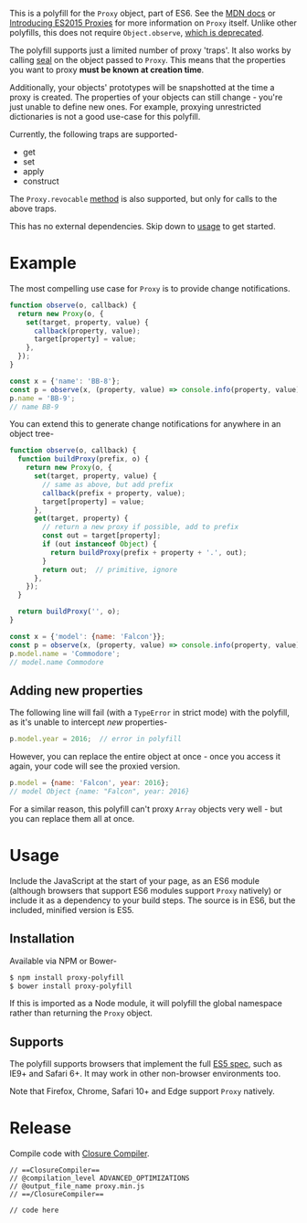This is a polyfill for the `Proxy` object, part of ES6.
See the [MDN docs](https://developer.mozilla.org/en/docs/Web/JavaScript/Reference/Global_Objects/Proxy) or [Introducing ES2015 Proxies](https://developers.google.com/web/updates/2016/02/es2015-proxies) for more information on `Proxy` itself.
Unlike other polyfills, this does not require `Object.observe`, [which is deprecated](https://www.google.com/search?q=object.observe+deprecated).

The polyfill supports just a limited number of proxy 'traps'.
It also works by calling [seal](https://developer.mozilla.org/en-US/docs/Web/JavaScript/Reference/Global_Objects/Object/seal) on the object passed to `Proxy`.
This means that the properties you want to proxy **must be known at creation time**.

Additionally, your objects' prototypes will be snapshotted at the time a proxy is created.
The properties of your objects can still change - you're just unable to define new ones.
For example, proxying unrestricted dictionaries is not a good use-case for this polyfill.

Currently, the following traps are supported-

* get
* set
* apply
* construct

The `Proxy.revocable` [method](https://developer.mozilla.org/en-US/docs/Web/JavaScript/Reference/Global_Objects/Proxy/revocable) is also supported, but only for calls to the above traps.

This has no external dependencies.
Skip down to [usage](#usage) to get started.

# Example

The most compelling use case for `Proxy` is to provide change notifications.

```js
function observe(o, callback) {
  return new Proxy(o, {
    set(target, property, value) {
      callback(property, value);
      target[property] = value;
    },
  });
}

const x = {'name': 'BB-8'};
const p = observe(x, (property, value) => console.info(property, value));
p.name = 'BB-9';
// name BB-9
```

You can extend this to generate change notifications for anywhere in an object tree-

```js
function observe(o, callback) {
  function buildProxy(prefix, o) {
    return new Proxy(o, {
      set(target, property, value) {
        // same as above, but add prefix
        callback(prefix + property, value);
        target[property] = value;
      },
      get(target, property) {
        // return a new proxy if possible, add to prefix
        const out = target[property];
        if (out instanceof Object) {
          return buildProxy(prefix + property + '.', out);
        }
        return out;  // primitive, ignore
      },
    });
  }

  return buildProxy('', o);
}

const x = {'model': {name: 'Falcon'}};
const p = observe(x, (property, value) => console.info(property, value));
p.model.name = 'Commodore';
// model.name Commodore
```

## Adding new properties

The following line will fail (with a `TypeError` in strict mode) with the polyfill, as it's unable to intercept _new_ properties-

```js
p.model.year = 2016;  // error in polyfill
```

However, you can replace the entire object at once - once you access it again, your code will see the proxied version.

```js
p.model = {name: 'Falcon', year: 2016};
// model Object {name: "Falcon", year: 2016}
```

For a similar reason, this polyfill can't proxy `Array` objects very well - but you can replace them all at once.

# Usage

Include the JavaScript at the start of your page, as an ES6 module (although browsers that support ES6 modules support `Proxy` natively) or include it as a dependency to your build steps.
The source is in ES6, but the included, minified version is ES5.

## Installation

Available via NPM or Bower-

```bash
$ npm install proxy-polyfill
$ bower install proxy-polyfill
```

If this is imported as a Node module, it will polyfill the global namespace rather than returning the `Proxy` object.

## Supports

The polyfill supports browsers that implement the full [ES5 spec](http://kangax.github.io/compat-table/es5/), such as IE9+ and Safari 6+.
It may work in other non-browser environments too.

Note that Firefox, Chrome, Safari 10+ and Edge support `Proxy` natively.

# Release

Compile code with [Closure Compiler](https://closure-compiler.appspot.com/home).

```
// ==ClosureCompiler==
// @compilation_level ADVANCED_OPTIMIZATIONS
// @output_file_name proxy.min.js
// ==/ClosureCompiler==

// code here
```
